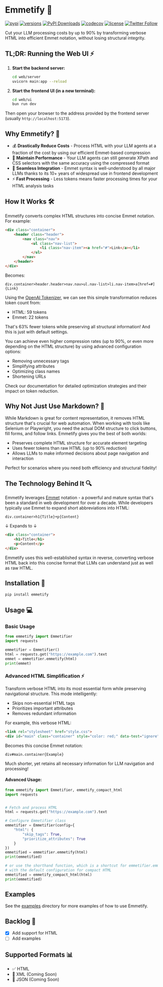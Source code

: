 # Emmetify 🚀

[![pypi](https://img.shields.io/pypi/v/emmetify.svg)](https://pypi.python.org/pypi/emmetify)
[![versions](https://img.shields.io/pypi/pyversions/emmetify.svg)](https://github.com/emmetify/emmetify-py)
[![PyPI Downloads](https://static.pepy.tech/badge/emmetify)](https://pepy.tech/projects/emmetify)
[![codecov](https://codecov.io/gh/emmetify/emmetify-py/graph/badge.svg?token=GY70C7TMD8)](https://codecov.io/gh/emmetify/emmetify-py)
[![license](https://img.shields.io/github/license/emmetify/emmetify-py.svg)](https://github.com/emmetify/emmetify-py/blob/main/LICENSE)
[![Twitter Follow](https://img.shields.io/twitter/follow/maledorak?style=social)](https://x.com/maledorak)


Cut your LLM processing costs by up to 90% by transforming verbose HTML into efficient Emmet notation, without losing structural integrity.

## TL;DR: Running the Web UI ⚡

1. **Start the backend server:**

   ```bash
   cd web/server
   uvicorn main:app --reload
   ```

2. **Start the frontend UI (in a new terminal):**

   ```bash
   cd web/ui
   bun run dev
   ```

Then open your browser to the address provided by the frontend server (usually `http://localhost:5173`).

## Why Emmetify? 🤔

- 💰 **Drastically Reduce Costs** - Process HTML with your LLM agents at a fraction of the cost by using our efficient Emmet-based compression
- 🎯 **Maintain Performance** - Your LLM agents can still generate XPath and CSS selectors with the same accuracy using the compressed format
- 🔌 **Seamless Integration** - Emmet syntax is well-understood by all major LLMs thanks to its 10+ years of widespread use in frontend development
- ⚡ **Fast Processing** - Less tokens means faster processing times for your HTML analysis tasks

## How It Works 🛠️

Emmetify converts complex HTML structures into concise Emmet notation. For example:

```html
<div class="container">
    <header class="header">
        <nav class="nav">
            <ul class="nav-list">
                <li class="nav-item"><a href="#">Link</a></li>
            </ul>
        </nav>
    </header>
</div>
```
Becomes:
```
div.container>header.header>nav.nav>ul.nav-list>li.nav-item>a[href=#]{Link}
```

Using the [OpenAI Tokenizer](https://platform.openai.com/tokenizer), we can see this simple transformation reduces token count from:
- HTML: 59 tokens
- Emmet: 22 tokens

That's 63% fewer tokens while preserving all structural information! And this is just with default settings.

You can achieve even higher compression rates (up to 90%, or even more depending on the HTML structure) by using advanced configuration options:
- Removing unnecessary tags
- Simplifying attributes
- Optimizing class names
- Shortening URLs

Check our documentation for detailed optimization strategies and their impact on token reduction.

## Why Not Just Use Markdown? 🤔

While Markdown is great for content representation, it removes HTML structure that's crucial for web automation. When working with tools like Selenium or Playwright, you need the actual DOM structure to click buttons, fill forms, and follow links. Emmetify gives you the best of both worlds:

- Preserves complete HTML structure for accurate element targeting
- Uses fewer tokens than raw HTML (up to 90% reduction)
- Allows LLMs to make informed decisions about page navigation and interaction

Perfect for scenarios where you need both efficiency and structural fidelity!

## The Technology Behind It 🔍

Emmetify leverages [Emmet](https://emmet.io) notation - a powerful and mature syntax that's been a standard in web development for over a decade. While developers typically use Emmet to expand short abbreviations into HTML:

```
div.container>h1{Title}+p{Content}
```
↓ Expands to ↓
```html
<div class="container">
    <h1>Title</h1>
    <p>Content</p>
</div>
```

Emmetify uses this well-established syntax in reverse, converting verbose HTML back into this concise format that LLMs can understand just as well as raw HTML.

## Installation 🔧

```bash
pip install emmetify
```

## Usage 💻

### Basic Usage

```python
from emmetify import Emmetifier
import requests

emmetifier = Emmetifier()
html = requests.get("https://example.com").text
emmet = emmetifier.emmetify(html)
print(emmet)
```

### Advanced HTML Simplification ⚡

Transform verbose HTML into its most essential form while preserving navigational structure. This mode intelligently:
- Skips non-essential HTML tags
- Prioritizes important attributes
- Removes redundant information

For example, this verbose HTML:

```html
<link rel="stylesheet" href="style.css">
<div id="main" class="container" style="color: red;" data-test="ignore">Example</div>
```

Becomes this concise Emmet notation:

```
div#main.container{Example}
```

Much shorter, yet retains all necessary information for LLM navigation and processing!

#### Advanced Usage:

```python
from emmetify import Emmetifier, emmetify_compact_html
import requests


# Fetch and process HTML
html = requests.get("https://example.com").text

# Configure Emmetifier class
emmetifier = Emmetifier(config={
    "html": {
        "skip_tags": True,
        "prioritize_attributes": True
    }
})
emmetified = emmetifier.emmetify(html)
print(emmetified)

# or use the shorthand function, which is a shortcut for emmetifier.emmetify(html)
# with the default configuration for compact HTML
emmetified = emmetify_compact_html(html)
print(emmetified)
```

## Examples

See the [examples](./examples/README.md) directory for more examples of how to use Emmetify.

## Backlog 📝

- [x] Add support for HTML
- [ ] Add examples

## Supported Formats 📊

- ✅ HTML
- 🚧 XML (Coming Soon)
- 🚧 JSON (Coming Soon)
